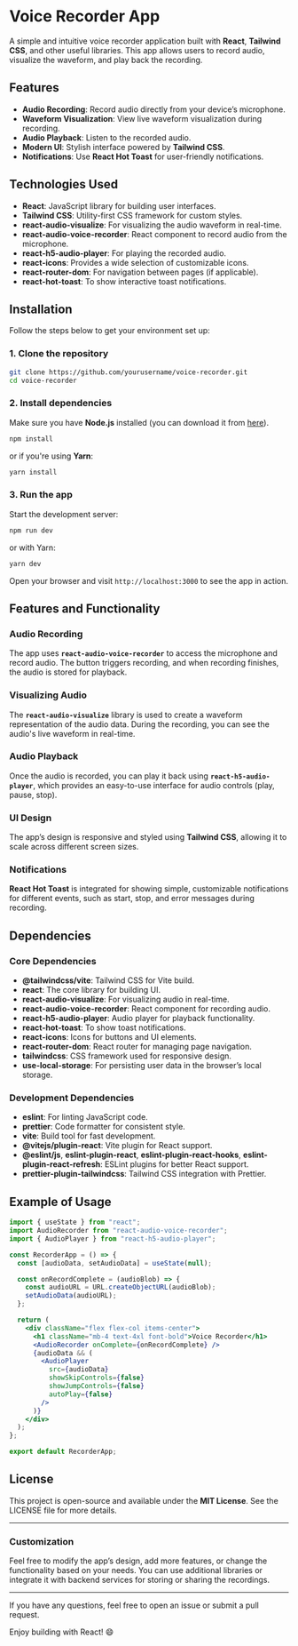 # Voice Recorder App

A simple and intuitive voice recorder application built with **React**, **Tailwind CSS**, and other useful libraries. This app allows users to record audio, visualize the waveform, and play back the recording.

## Features

- **Audio Recording**: Record audio directly from your device’s microphone.
- **Waveform Visualization**: View live waveform visualization during recording.
- **Audio Playback**: Listen to the recorded audio.
- **Modern UI**: Stylish interface powered by **Tailwind CSS**.
- **Notifications**: Use **React Hot Toast** for user-friendly notifications.

## Technologies Used

- **React**: JavaScript library for building user interfaces.
- **Tailwind CSS**: Utility-first CSS framework for custom styles.
- **react-audio-visualize**: For visualizing the audio waveform in real-time.
- **react-audio-voice-recorder**: React component to record audio from the microphone.
- **react-h5-audio-player**: For playing the recorded audio.
- **react-icons**: Provides a wide selection of customizable icons.
- **react-router-dom**: For navigation between pages (if applicable).
- **react-hot-toast**: To show interactive toast notifications.

## Installation

Follow the steps below to get your environment set up:

### 1. Clone the repository

```bash
git clone https://github.com/yourusername/voice-recorder.git
cd voice-recorder
```

### 2. Install dependencies

Make sure you have **Node.js** installed (you can download it from [here](https://nodejs.org/)).

```bash
npm install
```

or if you're using **Yarn**:

```bash
yarn install
```

### 3. Run the app

Start the development server:

```bash
npm run dev
```

or with Yarn:

```bash
yarn dev
```

Open your browser and visit `http://localhost:3000` to see the app in action.

## Features and Functionality

### Audio Recording

The app uses **`react-audio-voice-recorder`** to access the microphone and record audio. The button triggers recording, and when recording finishes, the audio is stored for playback.

### Visualizing Audio

The **`react-audio-visualize`** library is used to create a waveform representation of the audio data. During the recording, you can see the audio's live waveform in real-time.

### Audio Playback

Once the audio is recorded, you can play it back using **`react-h5-audio-player`**, which provides an easy-to-use interface for audio controls (play, pause, stop).

### UI Design

The app’s design is responsive and styled using **Tailwind CSS**, allowing it to scale across different screen sizes.

### Notifications

**React Hot Toast** is integrated for showing simple, customizable notifications for different events, such as start, stop, and error messages during recording.

## Dependencies

### Core Dependencies

- **@tailwindcss/vite**: Tailwind CSS for Vite build.
- **react**: The core library for building UI.
- **react-audio-visualize**: For visualizing audio in real-time.
- **react-audio-voice-recorder**: React component for recording audio.
- **react-h5-audio-player**: Audio player for playback functionality.
- **react-hot-toast**: To show toast notifications.
- **react-icons**: Icons for buttons and UI elements.
- **react-router-dom**: React router for managing page navigation.
- **tailwindcss**: CSS framework used for responsive design.
- **use-local-storage**: For persisting user data in the browser’s local storage.

### Development Dependencies

- **eslint**: For linting JavaScript code.
- **prettier**: Code formatter for consistent style.
- **vite**: Build tool for fast development.
- **@vitejs/plugin-react**: Vite plugin for React support.
- **@eslint/js**, **eslint-plugin-react**, **eslint-plugin-react-hooks**, **eslint-plugin-react-refresh**: ESLint plugins for better React support.
- **prettier-plugin-tailwindcss**: Tailwind CSS integration with Prettier.

## Example of Usage

```jsx
import { useState } from "react";
import AudioRecorder from "react-audio-voice-recorder";
import { AudioPlayer } from "react-h5-audio-player";

const RecorderApp = () => {
  const [audioData, setAudioData] = useState(null);

  const onRecordComplete = (audioBlob) => {
    const audioURL = URL.createObjectURL(audioBlob);
    setAudioData(audioURL);
  };

  return (
    <div className="flex flex-col items-center">
      <h1 className="mb-4 text-4xl font-bold">Voice Recorder</h1>
      <AudioRecorder onComplete={onRecordComplete} />
      {audioData && (
        <AudioPlayer
          src={audioData}
          showSkipControls={false}
          showJumpControls={false}
          autoPlay={false}
        />
      )}
    </div>
  );
};

export default RecorderApp;
```

## License

This project is open-source and available under the **MIT License**. See the LICENSE file for more details.

---

### Customization

Feel free to modify the app’s design, add more features, or change the functionality based on your needs. You can use additional libraries or integrate it with backend services for storing or sharing the recordings.

---

If you have any questions, feel free to open an issue or submit a pull request.

Enjoy building with React! 😄
